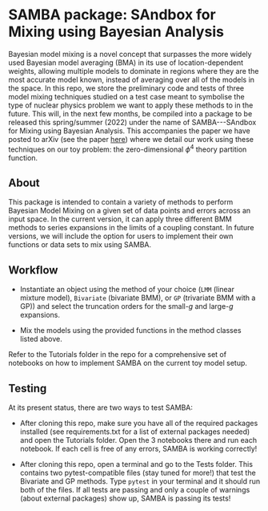 <!-- #region -->
# SAMBA package: SAndbox for Mixing using Bayesian Analysis

Bayesian model mixing is a novel concept that surpasses the more widely used Bayesian model averaging (BMA) in its use of location-dependent weights, allowing multiple models to dominate in regions where they are the most accurate model known, instead of averaging over all of the models in the space. In this repo, we store the preliminary code and tests of three model mixing techniques studied on a test case meant to symbolise the type of nuclear physics problem we want to apply these methods to in the future. This will, in the next few months, be compiled into a package to be released this spring/summer (2022) under the name of SAMBA---SAndbox for Mixing using Bayesian Analysis. This accompanies the paper we have posted to arXiv (see the paper [here](https://arxiv.org/abs/2206.04116)) where we detail our work using these techniques on our toy problem: the zero-dimensional $\phi^{4}$ theory partition function.


## About 

This package is intended to contain a variety of methods to perform Bayesian Model Mixing on a given set of data points and errors across an input space. In the current version, it can apply three different BMM methods to series expansions in the limits of a coupling constant. In future versions, we will include the option for users to implement their own functions or data sets to mix using SAMBA. 


## Workflow 

- Instantiate an object using the method of your choice (`LMM` (linear mixture model), `Bivariate` (bivariate BMM), or `GP` (trivariate BMM with a GP)) and select the truncation orders for the small-$g$ and large-$g$ expansions. 


- Mix the models using the provided functions in the method classes listed above. 

Refer to the Tutorials folder in the repo for a comprehensive set of notebooks on how to implement SAMBA on the current toy model setup. 


## Testing

At its present status, there are two ways to test SAMBA:

- After cloning this repo, make sure you have all of the required packages installed (see requirements.txt for a list of external packages needed) and open the Tutorials folder. Open the 3 notebooks there and run each notebook. If each cell is free of any errors, SAMBA is working correctly!

- After cloning this repo, open a terminal and go to the Tests folder. This contains two pytest-compatible files (stay tuned for more!) that test the Bivariate and GP methods. Type `pytest` in your terminal and it should run both of the files. If all tests are passing and only a couple of warnings (about external packages) show up, SAMBA is passing its tests!
<!-- #endregion -->
